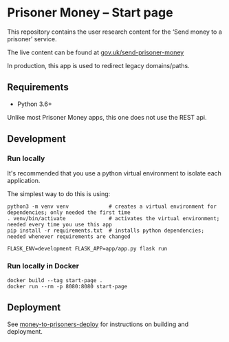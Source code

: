 Prisoner Money – Start page
===========================

This repository contains the user research content for the ‘Send money to a prisoner’ service.

The live content can be found at [gov.uk/send-prisoner-money](https://www.gov.uk/send-prisoner-money)

In production, this app is used to redirect legacy domains/paths.

Requirements
------------

- Python 3.6+

Unlike most Prisoner Money apps, this one does not use the REST api.

Development
-----------

### Run locally

It's recommended that you use a python virtual environment to isolate each application.

The simplest way to do this is using:

```shell script
python3 -m venv venv             # creates a virtual environment for dependencies; only needed the first time
. venv/bin/activate              # activates the virtual environment; needed every time you use this app
pip install -r requirements.txt  # installs python dependencies; needed whenever requirements are changed
```

```shell script
FLASK_ENV=development FLASK_APP=app/app.py flask run
```

### Run locally in Docker

```shell script
docker build --tag start-page .
docker run --rm -p 8080:8080 start-page
```

Deployment
----------

See [money-to-prisoners-deploy](https://github.com/ministryofjustice/money-to-prisoners-deploy) for instructions
on building and deployment.
